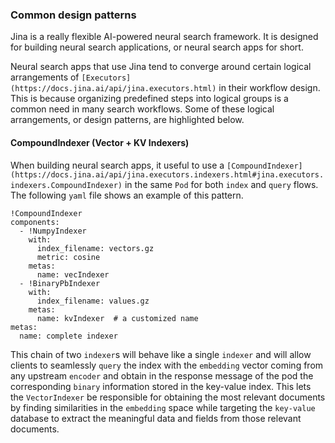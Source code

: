 ### Common design patterns
Jina is a really flexible AI-powered neural search framework. It is designed for building neural search applications, or neural search apps for short.

Neural search apps that use Jina tend to converge around certain logical arrangements of `[Executors](https://docs.jina.ai/api/jina.executors.html)` in their workflow design. This is because organizing predefined steps into logical groups is a common need in many search workflows. Some of these logical arrangements, or design patterns, are highlighted below.


#### CompoundIndexer (Vector + KV Indexers)

When building neural search apps, it useful to use a `[CompoundIndexer](https://docs.jina.ai/api/jina.executors.indexers.html#jina.executors.indexers.CompoundIndexer)` in the same `Pod` for both `index` and `query` flows.
The following `yaml` file shows an example of this pattern.

```
!CompoundIndexer
components:
  - !NumpyIndexer
    with:
      index_filename: vectors.gz
      metric: cosine
    metas:
      name: vecIndexer
  - !BinaryPbIndexer
    with:
      index_filename: values.gz
    metas:
      name: kvIndexer  # a customized name
metas:
  name: complete indexer
```

This chain of two `indexer`s will behave like a single `indexer` and will allow clients to seamlessly `query` the index with the `embedding` vector coming from any upstream `encoder` and obtain in the response message of the pod the corresponding `binary` information stored in
the key-value index. This lets the `VectorIndexer` be responsible for obtaining the most relevant documents by finding similarities
in the `embedding` space while targeting the `key-value` database to extract the meaningful data and fields from those relevant documents.

